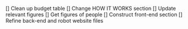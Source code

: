 [] Clean up budget table
[] Change HOW IT WORKS section
[] Update relevant figures
[] Get figures of people
[] Construct front-end section
[] Refine back-end and robot website files